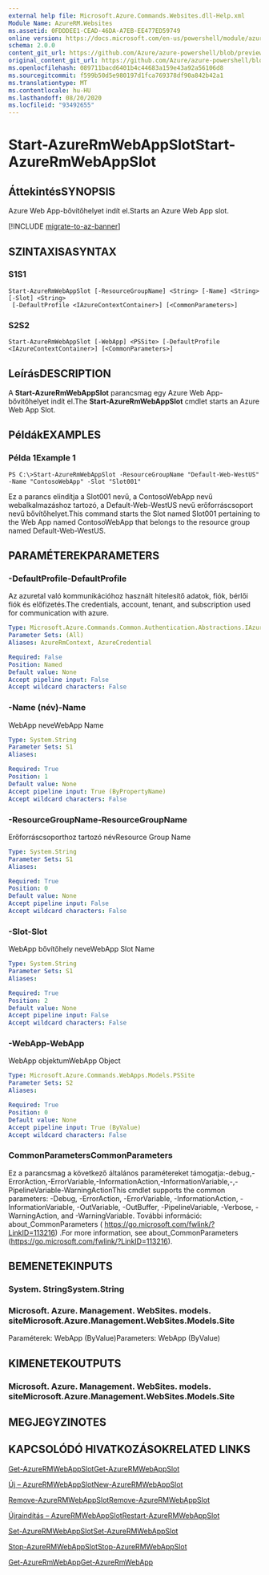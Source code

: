 ```yaml
---
external help file: Microsoft.Azure.Commands.Websites.dll-Help.xml
Module Name: AzureRM.Websites
ms.assetid: 0FDDDEE1-CEAD-46DA-A7EB-EE477ED59749
online version: https://docs.microsoft.com/en-us/powershell/module/azurerm.websites/start-azurermwebappslot
schema: 2.0.0
content_git_url: https://github.com/Azure/azure-powershell/blob/preview/src/ResourceManager/Websites/Commands.Websites/help/Start-AzureRmWebAppSlot.md
original_content_git_url: https://github.com/Azure/azure-powershell/blob/preview/src/ResourceManager/Websites/Commands.Websites/help/Start-AzureRmWebAppSlot.md
ms.openlocfilehash: 089711bacd6401b4c44683a159e43a92a56106d8
ms.sourcegitcommit: f599b50d5e980197d1fca769378df90a842b42a1
ms.translationtype: MT
ms.contentlocale: hu-HU
ms.lasthandoff: 08/20/2020
ms.locfileid: "93492655"
---
```

# <span data-ttu-id="1fd6c-101">Start-AzureRmWebAppSlot</span><span class="sxs-lookup"><span data-stu-id="1fd6c-101">Start-AzureRmWebAppSlot</span></span>

## <span data-ttu-id="1fd6c-102">Áttekintés</span><span class="sxs-lookup"><span data-stu-id="1fd6c-102">SYNOPSIS</span></span>
<span data-ttu-id="1fd6c-103">Azure Web App-bővítőhelyet indít el.</span><span class="sxs-lookup"><span data-stu-id="1fd6c-103">Starts an Azure Web App slot.</span></span>

[!INCLUDE [migrate-to-az-banner](../../includes/migrate-to-az-banner.md)]

## <span data-ttu-id="1fd6c-104">SZINTAXISA</span><span class="sxs-lookup"><span data-stu-id="1fd6c-104">SYNTAX</span></span>

### <span data-ttu-id="1fd6c-105">S1</span><span class="sxs-lookup"><span data-stu-id="1fd6c-105">S1</span></span>
```
Start-AzureRmWebAppSlot [-ResourceGroupName] <String> [-Name] <String> [-Slot] <String>
 [-DefaultProfile <IAzureContextContainer>] [<CommonParameters>]
```

### <span data-ttu-id="1fd6c-106">S2</span><span class="sxs-lookup"><span data-stu-id="1fd6c-106">S2</span></span>
```
Start-AzureRmWebAppSlot [-WebApp] <PSSite> [-DefaultProfile <IAzureContextContainer>] [<CommonParameters>]
```

## <span data-ttu-id="1fd6c-107">Leírás</span><span class="sxs-lookup"><span data-stu-id="1fd6c-107">DESCRIPTION</span></span>
<span data-ttu-id="1fd6c-108">A **Start-AzureRmWebAppSlot** parancsmag egy Azure Web App-bővítőhelyet indít el.</span><span class="sxs-lookup"><span data-stu-id="1fd6c-108">The **Start-AzureRmWebAppSlot** cmdlet starts an Azure Web App Slot.</span></span>

## <span data-ttu-id="1fd6c-109">Példák</span><span class="sxs-lookup"><span data-stu-id="1fd6c-109">EXAMPLES</span></span>

### <span data-ttu-id="1fd6c-110">Példa 1</span><span class="sxs-lookup"><span data-stu-id="1fd6c-110">Example 1</span></span>
```
PS C:\>Start-AzureRmWebAppSlot -ResourceGroupName "Default-Web-WestUS" -Name "ContosoWebApp" -Slot "Slot001"
```

<span data-ttu-id="1fd6c-111">Ez a parancs elindítja a Slot001 nevű, a ContosoWebApp nevű webalkalmazáshoz tartozó, a Default-Web-WestUS nevű erőforráscsoport nevű bővítőhelyet.</span><span class="sxs-lookup"><span data-stu-id="1fd6c-111">This command starts the Slot named Slot001 pertaining to the Web App named ContosoWebApp that belongs to the resource group named Default-Web-WestUS.</span></span>

## <span data-ttu-id="1fd6c-112">PARAMÉTEREK</span><span class="sxs-lookup"><span data-stu-id="1fd6c-112">PARAMETERS</span></span>

### <span data-ttu-id="1fd6c-113">-DefaultProfile</span><span class="sxs-lookup"><span data-stu-id="1fd6c-113">-DefaultProfile</span></span>
<span data-ttu-id="1fd6c-114">Az azuretal való kommunikációhoz használt hitelesítő adatok, fiók, bérlői fiók és előfizetés.</span><span class="sxs-lookup"><span data-stu-id="1fd6c-114">The credentials, account, tenant, and subscription used for communication with azure.</span></span>

```yaml
Type: Microsoft.Azure.Commands.Common.Authentication.Abstractions.IAzureContextContainer
Parameter Sets: (All)
Aliases: AzureRmContext, AzureCredential

Required: False
Position: Named
Default value: None
Accept pipeline input: False
Accept wildcard characters: False
```

### <span data-ttu-id="1fd6c-115">-Name (név)</span><span class="sxs-lookup"><span data-stu-id="1fd6c-115">-Name</span></span>
<span data-ttu-id="1fd6c-116">WebApp neve</span><span class="sxs-lookup"><span data-stu-id="1fd6c-116">WebApp Name</span></span>

```yaml
Type: System.String
Parameter Sets: S1
Aliases:

Required: True
Position: 1
Default value: None
Accept pipeline input: True (ByPropertyName)
Accept wildcard characters: False
```

### <span data-ttu-id="1fd6c-117">-ResourceGroupName</span><span class="sxs-lookup"><span data-stu-id="1fd6c-117">-ResourceGroupName</span></span>
<span data-ttu-id="1fd6c-118">Erőforráscsoporthoz tartozó név</span><span class="sxs-lookup"><span data-stu-id="1fd6c-118">Resource Group Name</span></span>

```yaml
Type: System.String
Parameter Sets: S1
Aliases:

Required: True
Position: 0
Default value: None
Accept pipeline input: False
Accept wildcard characters: False
```

### <span data-ttu-id="1fd6c-119">-Slot</span><span class="sxs-lookup"><span data-stu-id="1fd6c-119">-Slot</span></span>
<span data-ttu-id="1fd6c-120">WebApp bővítőhely neve</span><span class="sxs-lookup"><span data-stu-id="1fd6c-120">WebApp Slot Name</span></span>

```yaml
Type: System.String
Parameter Sets: S1
Aliases:

Required: True
Position: 2
Default value: None
Accept pipeline input: False
Accept wildcard characters: False
```

### <span data-ttu-id="1fd6c-121">-WebApp</span><span class="sxs-lookup"><span data-stu-id="1fd6c-121">-WebApp</span></span>
<span data-ttu-id="1fd6c-122">WebApp objektum</span><span class="sxs-lookup"><span data-stu-id="1fd6c-122">WebApp Object</span></span>

```yaml
Type: Microsoft.Azure.Commands.WebApps.Models.PSSite
Parameter Sets: S2
Aliases:

Required: True
Position: 0
Default value: None
Accept pipeline input: True (ByValue)
Accept wildcard characters: False
```

### <span data-ttu-id="1fd6c-123">CommonParameters</span><span class="sxs-lookup"><span data-stu-id="1fd6c-123">CommonParameters</span></span>
<span data-ttu-id="1fd6c-124">Ez a parancsmag a következő általános paramétereket támogatja:-debug,-ErrorAction,-ErrorVariable,-InformationAction,-InformationVariable,-,-PipelineVariable-WarningAction</span><span class="sxs-lookup"><span data-stu-id="1fd6c-124">This cmdlet supports the common parameters: -Debug, -ErrorAction, -ErrorVariable, -InformationAction, -InformationVariable, -OutVariable, -OutBuffer, -PipelineVariable, -Verbose, -WarningAction, and -WarningVariable.</span></span> <span data-ttu-id="1fd6c-125">További információ: about_CommonParameters ( https://go.microsoft.com/fwlink/?LinkID=113216) .</span><span class="sxs-lookup"><span data-stu-id="1fd6c-125">For more information, see about_CommonParameters (https://go.microsoft.com/fwlink/?LinkID=113216).</span></span>

## <span data-ttu-id="1fd6c-126">BEMENETEK</span><span class="sxs-lookup"><span data-stu-id="1fd6c-126">INPUTS</span></span>

### <span data-ttu-id="1fd6c-127">System. String</span><span class="sxs-lookup"><span data-stu-id="1fd6c-127">System.String</span></span>

### <span data-ttu-id="1fd6c-128">Microsoft. Azure. Management. WebSites. models. site</span><span class="sxs-lookup"><span data-stu-id="1fd6c-128">Microsoft.Azure.Management.WebSites.Models.Site</span></span>
<span data-ttu-id="1fd6c-129">Paraméterek: WebApp (ByValue)</span><span class="sxs-lookup"><span data-stu-id="1fd6c-129">Parameters: WebApp (ByValue)</span></span>

## <span data-ttu-id="1fd6c-130">KIMENETEK</span><span class="sxs-lookup"><span data-stu-id="1fd6c-130">OUTPUTS</span></span>

### <span data-ttu-id="1fd6c-131">Microsoft. Azure. Management. WebSites. models. site</span><span class="sxs-lookup"><span data-stu-id="1fd6c-131">Microsoft.Azure.Management.WebSites.Models.Site</span></span>

## <span data-ttu-id="1fd6c-132">MEGJEGYZI</span><span class="sxs-lookup"><span data-stu-id="1fd6c-132">NOTES</span></span>

## <span data-ttu-id="1fd6c-133">KAPCSOLÓDÓ HIVATKOZÁSOK</span><span class="sxs-lookup"><span data-stu-id="1fd6c-133">RELATED LINKS</span></span>

[<span data-ttu-id="1fd6c-134">Get-AzureRMWebAppSlot</span><span class="sxs-lookup"><span data-stu-id="1fd6c-134">Get-AzureRMWebAppSlot</span></span>](./Get-AzureRMWebAppSlot.md)

[<span data-ttu-id="1fd6c-135">Új – AzureRMWebAppSlot</span><span class="sxs-lookup"><span data-stu-id="1fd6c-135">New-AzureRMWebAppSlot</span></span>](./New-AzureRMWebAppSlot.md)

[<span data-ttu-id="1fd6c-136">Remove-AzureRMWebAppSlot</span><span class="sxs-lookup"><span data-stu-id="1fd6c-136">Remove-AzureRMWebAppSlot</span></span>](./Remove-AzureRMWebAppSlot.md)

[<span data-ttu-id="1fd6c-137">Újraindítás – AzureRMWebAppSlot</span><span class="sxs-lookup"><span data-stu-id="1fd6c-137">Restart-AzureRMWebAppSlot</span></span>](./Restart-AzureRMWebAppSlot.md)

[<span data-ttu-id="1fd6c-138">Set-AzureRMWebAppSlot</span><span class="sxs-lookup"><span data-stu-id="1fd6c-138">Set-AzureRMWebAppSlot</span></span>](./Set-AzureRMWebAppSlot.md)

[<span data-ttu-id="1fd6c-139">Stop-AzureRMWebAppSlot</span><span class="sxs-lookup"><span data-stu-id="1fd6c-139">Stop-AzureRMWebAppSlot</span></span>](./Stop-AzureRMWebAppSlot.md)

[<span data-ttu-id="1fd6c-140">Get-AzureRmWebApp</span><span class="sxs-lookup"><span data-stu-id="1fd6c-140">Get-AzureRmWebApp</span></span>](./Get-AzureRmWebApp.md)
